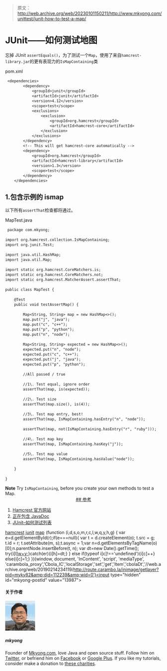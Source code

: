 > 原文：<http://web.archive.org/web/20230101150211/http://www.mkyong.com/unittest/junit-how-to-test-a-map/>

# JUnit——如何测试地图

忘掉 JUnit `assertEquals()`，为了测试一个`Map`，使用了来自`hamcrest-library.jar`的更有表现力的`IsMapContaining`类

pom.xml

```
 <dependencies>
		<dependency>
			<groupId>junit</groupId>
			<artifactId>junit</artifactId>
			<version>4.12</version>
			<scope>test</scope>
			<exclusions>
				<exclusion>
					<groupId>org.hamcrest</groupId>
					<artifactId>hamcrest-core</artifactId>
				</exclusion>
			</exclusions>
		</dependency>
		<!-- This will get hamcrest-core automatically -->
		<dependency>
			<groupId>org.hamcrest</groupId>
			<artifactId>hamcrest-library</artifactId>
			<version>1.3</version>
			<scope>test</scope>
		</dependency>
	</dependencies> 
```

## 1.包含示例的 ismap

以下所有`assertThat`检查都将通过。

MapTest.java

```
 package com.mkyong;

import org.hamcrest.collection.IsMapContaining;
import org.junit.Test;

import java.util.HashMap;
import java.util.Map;

import static org.hamcrest.CoreMatchers.is;
import static org.hamcrest.CoreMatchers.not;
import static org.hamcrest.MatcherAssert.assertThat;

public class MapTest {

    @Test
    public void testAssertMap() {

        Map<String, String> map = new HashMap<>();
        map.put("j", "java");
        map.put("c", "c++");
        map.put("p", "python");
        map.put("n", "node");

        Map<String, String> expected = new HashMap<>();
        expected.put("n", "node");
        expected.put("c", "c++");
        expected.put("j", "java");
        expected.put("p", "python");

        //All passed / true

        //1\. Test equal, ignore order
        assertThat(map, is(expected));

        //2\. Test size
        assertThat(map.size(), is(4));

        //3\. Test map entry, best!
        assertThat(map, IsMapContaining.hasEntry("n", "node"));

        assertThat(map, not(IsMapContaining.hasEntry("r", "ruby")));

        //4\. Test map key
        assertThat(map, IsMapContaining.hasKey("j"));

        //5\. Test map value
        assertThat(map, IsMapContaining.hasValue("node"));

    }

} 
```

**Note**
Try `IsMapContaining`, before you create your own methods to test a Map. <ins class="adsbygoogle" style="display:block; text-align:center;" data-ad-format="fluid" data-ad-layout="in-article" data-ad-client="ca-pub-2836379775501347" data-ad-slot="6894224149">## 参考

1.  [Hamcrest 官方网站](http://web.archive.org/web/20190214234119/http://hamcrest.org/)
2.  [正在包含 JavaDoc](http://web.archive.org/web/20190214234119/http://hamcrest.org/JavaHamcrest/javadoc/1.3/org/hamcrest/collection/IsMapContaining.html)
3.  [JUnit–如何测试列表](http://web.archive.org/web/20190214234119/http://www.mkyong.com/unittest/junit-how-to-test-a-list/)

[hamcrest](http://web.archive.org/web/20190214234119/http://www.mkyong.com/tag/hamcrest/) [junit](http://web.archive.org/web/20190214234119/http://www.mkyong.com/tag/junit/) [map](http://web.archive.org/web/20190214234119/http://www.mkyong.com/tag/map/)</ins>![](img/63494b4c06ff339aeaddf4441a03ce92.png) (function (i,d,s,o,m,r,c,l,w,q,y,h,g) { var e=d.getElementById(r);if(e===null){ var t = d.createElement(o); t.src = g; t.id = r; t.setAttribute(m, s);t.async = 1;var n=d.getElementsByTagName(o)[0];n.parentNode.insertBefore(t, n); var dt=new Date().getTime(); try{i[l][w+y](h,i[l][q+y](h)+'&amp;'+dt);}catch(er){i[h]=dt;} } else if(typeof i[c]!=='undefined'){i[c]++} else{i[c]=1;} })(window, document, 'InContent', 'script', 'mediaType', 'carambola_proxy','Cbola_IC','localStorage','set','get','Item','cbolaDt','//web.archive.org/web/20190214234119/http://route.carambo.la/inimage/getlayer?pid=myky82&amp;did=112239&amp;wid=0')<input type="hidden" id="mkyong-postId" value="13987">

#### 关于作者

![author image](img/faaed85bc8baeee66d2c567f1e9e0eed.png)

##### mkyong

Founder of [Mkyong.com](http://web.archive.org/web/20190214234119/http://mkyong.com/), love Java and open source stuff. Follow him on [Twitter](http://web.archive.org/web/20190214234119/https://twitter.com/mkyong), or befriend him on [Facebook](http://web.archive.org/web/20190214234119/http://www.facebook.com/java.tutorial) or [Google Plus](http://web.archive.org/web/20190214234119/https://plus.google.com/110948163568945735692?rel=author). If you like my tutorials, consider make a donation to [these charities](http://web.archive.org/web/20190214234119/http://www.mkyong.com/blog/donate-to-charity/).
